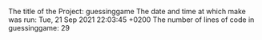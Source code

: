 The title of the Project: guessinggame
The date and time at which make was run:
Tue, 21 Sep 2021 22:03:45 +0200
The number of lines of code in guessinggame:
29
